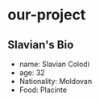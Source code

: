 # our-project

## Slavian's Bio

- name: Slavian Colodi
- age: 32
- Nationality: Moldovan
- Food: Placinte
